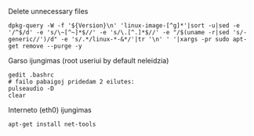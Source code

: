 Delete unnecessary files

    dpkg-query -W -f '${Version}\n' 'linux-image-[^g]*'|sort -u|sed -e '/^$/d' -e 's/\~[^~]*$//' -e 's/\.[^.]*$//' -e "/$(uname -r|sed 's/-generic//')/d" -e 's/.*/linux-*-&*/'|tr '\n' ' '|xargs -pr sudo apt-get remove --purge -y


Garso ijungimas (root useriui by default neleidzia)

    gedit .bashrc
    # failo pabaigoj pridedam 2 eilutes:
    pulseaudio -D
    clear

Interneto (eth0) ijungimas

    apt-get install net-tools

